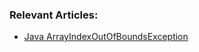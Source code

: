### Relevant Articles:

- [Java ArrayIndexOutOfBoundsException](https://www.baeldung.com/java-arrayindexoutofboundsexception)
